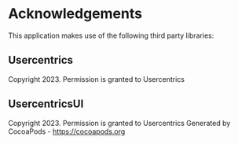 # Acknowledgements
This application makes use of the following third party libraries:

## Usercentrics

Copyright 2023. Permission is granted to Usercentrics

## UsercentricsUI

Copyright 2023. Permission is granted to Usercentrics
Generated by CocoaPods - https://cocoapods.org
